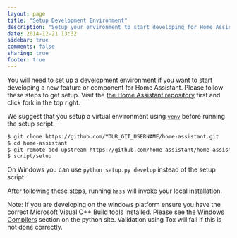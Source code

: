 ```yaml
---
layout: page
title: "Setup Development Environment"
description: "Setup your environment to start developing for Home Assistant."
date: 2014-12-21 13:32
sidebar: true
comments: false
sharing: true
footer: true
---
```


You will need to set up a development environment if you want to start developing a new feature or component for Home Assistant. Please follow these steps to get setup.
Visit the [the Home Assistant repository](https://github.com/home-assistant/home-assistant) first and click fork in the top right.

We suggest that you setup a virtual environment using [`venv`](https://docs.python.org/3.4/library/venv.html) before running the setup script.

```bash
$ git clone https://github.com/YOUR_GIT_USERNAME/home-assistant.git
$ cd home-assistant
$ git remote add upstream https://github.com/home-assistant/home-assistant.git
$ script/setup
```
On Windows you can use `python setup.py develop` instead of the setup script.

After following these steps, running `hass` will invoke your local installation.

Note: If you are developing on the windows platform ensure you have the correct Microsoft Visual C++ Build tools installed. Please see [the Windows Compilers](https://wiki.python.org/moin/WindowsCompilers) section on the python site. Validation using Tox will fail if this is not done correctly. 

